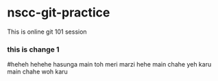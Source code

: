 # nscc-git-practice
This is online git 101 session 

### this is change 1 
#heheh hehehe hasunga main toh
meri marzi hehe main chahe yeh karu main chahe woh karu